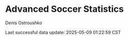 # Advanced Soccer Statistics
Denis Ostroushko

<!-- gfm -->

Last successful data update: 2025-05-09 01:22:59 CST
